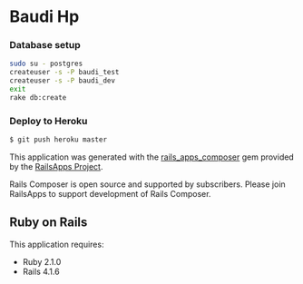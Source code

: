Baudi Hp
================

### Database setup

```bash
sudo su - postgres
createuser -s -P baudi_test
createuser -s -P baudi_dev
exit
rake db:create
```

### Deploy to Heroku

```bash
$ git push heroku master
```

This application was generated with the [rails_apps_composer](https://github.com/RailsApps/rails_apps_composer) gem
provided by the [RailsApps Project](http://railsapps.github.io/).

Rails Composer is open source and supported by subscribers. Please join RailsApps to support development of Rails Composer.

Ruby on Rails
-------------

This application requires:
- Ruby 2.1.0
- Rails 4.1.6
